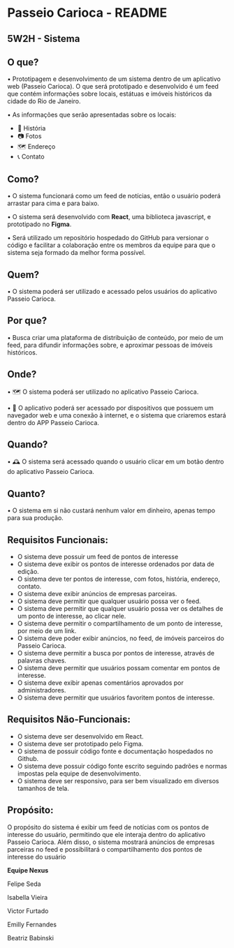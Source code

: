 # Passeio Carioca - README

## 5W2H - Sistema
## O que?

• Prototipagem e desenvolvimento de um sistema dentro de um aplicativo web (Passeio Carioca). O que será prototipado e desenvolvido é um feed que contém informações sobre locais, estátuas e imóveis históricos da cidade do Rio de Janeiro.

• As informações que serão apresentadas sobre os locais: 
  - 📖 História
  - 📷 Fotos
  - 🗺 Endereço
  - 📞 Contato

## Como? 

• O sistema funcionará como um feed de notícias, então o usuário poderá arrastar para cima e para baixo.

• O sistema será desenvolvido com **React**, uma biblioteca javascript, e prototipado no **Figma**.

• Será utilizado um repositório hospedado do GitHub para versionar o código e facilitar a colaboração entre os membros da equipe para que o sistema seja formado da melhor forma possível.

## Quem?

• O sistema poderá ser utilizado e acessado pelos usuários do aplicativo Passeio Carioca.

## Por que?

• Busca criar uma plataforma de distribuição de conteúdo, por meio de um feed, para difundir informações sobre, e aproximar pessoas de imóveis históricos.

## Onde?

• 🗺️ O sistema poderá ser utilizado no aplicativo Passeio Carioca.

• 📱 O aplicativo poderá ser acessado por dispositivos que possuem um navegador web e uma conexão à internet, e o sistema que criaremos estará dentro do APP Passeio Carioca.

## Quando? 

• 🕰 O sistema será acessado quando o usuário clicar em um botão dentro do aplicativo Passeio Carioca.

## Quanto?

• O sistema em si não custará nenhum valor em dinheiro, apenas tempo para sua produção.


## Requisitos Funcionais:
  - O sistema deve possuir um feed de pontos de interesse
  - O sistema deve exibir os pontos de interesse ordenados por data de edição.
  - O sistema deve ter pontos de interesse, com fotos, história, endereço, contato.
  - O sistema deve exibir anúncios de empresas parceiras.
  - O sistema deve permitir que qualquer usuário possa ver o feed.
  - O sistema deve permitir que qualquer usuário possa ver os detalhes de um ponto de interesse, ao clicar nele.
  - O sistema deve permitir o compartilhamento de um ponto de interesse, por meio de um link.
  - O sistema deve poder exibir anúncios, no feed, de imóveis parceiros do Passeio Carioca.
  - O sistema deve permitir a busca por pontos de interesse, através de palavras chaves.
  - O sistema deve permitir que usuários possam comentar em pontos de interesse.
  - O sistema deve exibir apenas comentários aprovados por administradores.
  - O sistema deve permitir que usuários favoritem pontos de interesse.

## Requisitos Não-Funcionais:
  - O sistema deve ser desenvolvido em React.
  - O sistema deve ser prototipado pelo Figma.
  - O sistema de possuir código fonte e documentação hospedados no Github.
  - O sistema deve possuir código fonte escrito seguindo padrões e normas impostas pela equipe de desenvolvimento.
  - O sistema deve ser responsivo, para ser bem visualizado em diversos tamanhos de tela.

##  Propósito:
O propósito do sistema é exibir um feed de notícias com os pontos de interesse do usuário, permitindo que ele interaja dentro do aplicativo Passeio Carioca. Além disso, o sistema mostrará anúncios de empresas parceiras no feed e possibilitará o compartilhamento dos pontos de interesse do usuário


**Equipe Nexus**

Felipe Seda

Isabella Vieira

Victor Furtado

Emilly Fernandes

Beatriz Babinski


